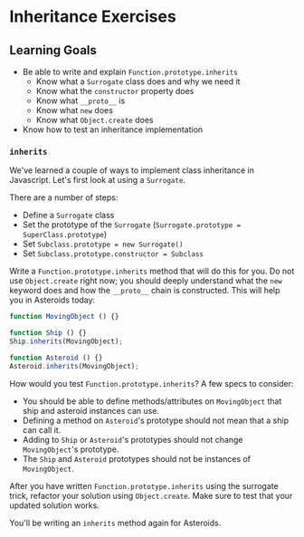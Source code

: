 # Inheritance Exercises

## Learning Goals

+ Be able to write and explain `Function.prototype.inherits`
  + Know what a `Surrogate` class does and why we need it
  + Know what the `constructor` property does
  + Know what `__proto__` is
  + Know what `new` does
  + Know what `Object.create` does
+ Know how to test an inheritance implementation

### `inherits`

We've learned a couple of ways to implement class inheritance in Javascript.
Let's first look at using a `Surrogate`.

There are a number of steps:

* Define a `Surrogate` class
* Set the prototype of the `Surrogate` (`Surrogate.prototype =
  SuperClass.prototype`)
* Set `Subclass.prototype = new Surrogate()`
* Set `Subclass.prototype.constructor = Subclass`

Write a `Function.prototype.inherits` method that will do this for you.
Do not use `Object.create` right now; you should deeply understand what
the `new` keyword does and how the `__proto__` chain is constructed. This
will help you in Asteroids today:

```javascript
function MovingObject () {}

function Ship () {}
Ship.inherits(MovingObject);

function Asteroid () {}
Asteroid.inherits(MovingObject);
```

How would you test `Function.prototype.inherits`? A few specs to consider:

* You should be able to define methods/attributes on `MovingObject`
   that ship and asteroid instances can use.
* Defining a method on `Asteroid`'s prototype should not mean that a
   ship can call it.
* Adding to `Ship` or `Asteroid`'s prototypes should not change
   `MovingObject`'s prototype.
* The `Ship` and `Asteroid` prototypes should not be instances of
   `MovingObject`.

After you have written `Function.prototype.inherits` using the surrogate trick,
refactor your solution using `Object.create`. Make sure to test that your
updated solution works.

You'll be writing an `inherits` method again
for Asteroids.

[inherits-answer]: https://github.com/appacademy/curriculum/blob/master/javascript/projects/inherits_exercises/inherits_exercises/solution/inherits.js
